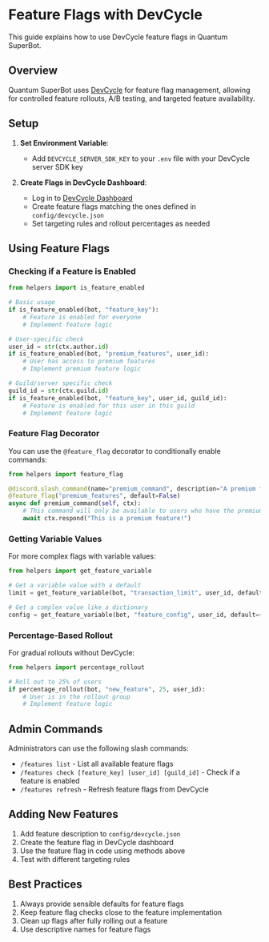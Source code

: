 # Feature Flags with DevCycle

This guide explains how to use DevCycle feature flags in Quantum SuperBot.

## Overview

Quantum SuperBot uses [DevCycle](https://devcycle.com/) for feature flag management, allowing for controlled feature rollouts, A/B testing, and targeted feature availability.

## Setup

1. **Set Environment Variable**: 
   - Add `DEVCYCLE_SERVER_SDK_KEY` to your `.env` file with your DevCycle server SDK key

2. **Create Flags in DevCycle Dashboard**:
   - Log in to [DevCycle Dashboard](https://app.devcycle.com/)
   - Create feature flags matching the ones defined in `config/devcycle.json`
   - Set targeting rules and rollout percentages as needed

## Using Feature Flags

### Checking if a Feature is Enabled

```python
from helpers import is_feature_enabled

# Basic usage
if is_feature_enabled(bot, "feature_key"):
    # Feature is enabled for everyone
    # Implement feature logic

# User-specific check
user_id = str(ctx.author.id)
if is_feature_enabled(bot, "premium_features", user_id):
    # User has access to premium features
    # Implement premium feature logic

# Guild/server specific check
guild_id = str(ctx.guild.id)
if is_feature_enabled(bot, "feature_key", user_id, guild_id):
    # Feature is enabled for this user in this guild
    # Implement feature logic
```

### Feature Flag Decorator

You can use the `@feature_flag` decorator to conditionally enable commands:

```python
from helpers import feature_flag

@discord.slash_command(name="premium_command", description="A premium feature")
@feature_flag("premium_features", default=False)
async def premium_command(self, ctx):
    # This command will only be available to users who have the premium_features flag enabled
    await ctx.respond("This is a premium feature!")
```

### Getting Variable Values

For more complex flags with variable values:

```python
from helpers import get_feature_variable

# Get a variable value with a default
limit = get_feature_variable(bot, "transaction_limit", user_id, default=1000)

# Get a complex value like a dictionary
config = get_feature_variable(bot, "feature_config", user_id, default={})
```

### Percentage-Based Rollout

For gradual rollouts without DevCycle:

```python
from helpers import percentage_rollout

# Roll out to 25% of users
if percentage_rollout(bot, "new_feature", 25, user_id):
    # User is in the rollout group
    # Implement feature logic
```

## Admin Commands

Administrators can use the following slash commands:

- `/features list` - List all available feature flags
- `/features check [feature_key] [user_id] [guild_id]` - Check if a feature is enabled
- `/features refresh` - Refresh feature flags from DevCycle

## Adding New Features

1. Add feature description to `config/devcycle.json`
2. Create the feature flag in DevCycle dashboard
3. Use the feature flag in code using methods above
4. Test with different targeting rules

## Best Practices

1. Always provide sensible defaults for feature flags
2. Keep feature flag checks close to the feature implementation
3. Clean up flags after fully rolling out a feature
4. Use descriptive names for feature flags 
